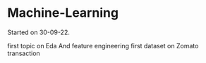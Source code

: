 # Machine-Learning

Started on 30-09-22.

first topic on Eda And feature engineering 
first dataset on Zomato transaction

